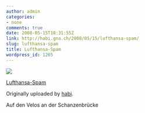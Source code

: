 ```yaml
---
author: admin
categories:
- none
comments: true
date: 2008-05-15T18:31:55Z
link: http://habi.gna.ch/2008/05/15/lufthansa-spam/
slug: lufthansa-spam
title: Lufthansa-Spam
wordpress_id: 1265
---
```


[![](http://farm4.static.flickr.com/3181/2495450612_8c659b1c65_m.jpg)](http://www.flickr.com/photos/habi/2495450612/)
   

 
  [Lufthansa-Spam](http://www.flickr.com/photos/habi/2495450612/)
    

  Originally uploaded by [habi](http://www.flickr.com/people/habi/).
 



Auf den Velos an der Schanzenbrücke
  

